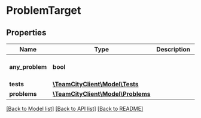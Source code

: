 # ProblemTarget

## Properties
Name | Type | Description | Notes
------------ | ------------- | ------------- | -------------
**any_problem** | **bool** |  | [optional] [default to false]
**tests** | [**\TeamCityClient\Model\Tests**](Tests.md) |  | [optional] 
**problems** | [**\TeamCityClient\Model\Problems**](Problems.md) |  | [optional] 

[[Back to Model list]](../README.md#documentation-for-models) [[Back to API list]](../README.md#documentation-for-api-endpoints) [[Back to README]](../README.md)


